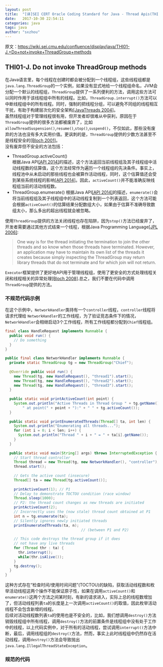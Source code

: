 ```yaml
---
layout: post
title:  "[译]SEI CERT Oracle Coding Standard for Java - Thread Apis(THI01-J)"
date:   2017-10-30 22:54:11
categories: java
tags: java
author: "sxzhou"
---
```

原文：https://wiki.sei.cmu.edu/confluence/display/java/THI01-J.+Do+not+invoke+ThreadGroup+methods
## THI01-J. Do not invoke ThreadGroup methods
在Java语言里，每个线程在创建时都会被分配到一个线程组，这些线程组都是`java.lang.ThreadGroup`的一个实例，如果没有显式地给一个线程组命名，JVM会分配一个默认的线程组，`ThreadGroup`提供了一系列便利的方法，调用这些方法可以同时作用于该线程组中所有的线程。比如，`ThreadGroup.interrupt()`方法可以中断线程组中的所有线程。同时，强制的把线程分组，可以避免不同组的线程相互干扰，有助于构建层次化的安全架构[[JavaThreads 2004]](https://wiki.sei.cmu.edu/confluence/display/java/Rule+AA.+References#RuleAA.References-JavaThreads04)。  
虽然线程组对于管理线程很有用，但开发者却很难从中获利，原因在于`ThreadGroup`提供的很多方法都被废弃了，比如`allowThreadSuspension()`,`resume()`,`stop()`,`suspend()`，不仅如此，那些没有废弃的方法也没有多大实用价值。更讽刺的是，`ThreadGroup`提供的少数方法甚至不是线程安全的[[Bloch 2001]](https://wiki.sei.cmu.edu/confluence/display/java/Rule+AA.+References#RuleAA.References-Bloch01)。  
没有废弃但不安全的方法包括：  
* ThreadGroup.activeCount()  
根据Java API[[API 2014]](https://wiki.sei.cmu.edu/confluence/display/java/Rule+AA.+References#RuleAA.References-API14)的描述，这个方法返回当前线程组及其子线程组中活动线程数的估算值，这个方法经常作为遍历一个线程组的先决条件。事实上，线程池中从未启动的那些线程也会被算作活动线程，同时，这个估算值还会受到某些系统线程的影响[[API 2014]](https://wiki.sei.cmu.edu/confluence/display/java/Rule+AA.+References#RuleAA.References-API14)。因此，`activeCount()`并不能准确反映线程组当前的活动线程数。
* ThreadGroup.enumerate()
根据Java API[[API 2014]](https://wiki.sei.cmu.edu/confluence/display/java/Rule+AA.+References#RuleAA.References-API14)的描述，`enumerate()`会将当前线程组及其子线程组中的活动线程复制到一个列表返回，这个方法可能会根据`activeCount()`的估算结果分配数组大小，如果由于估算不准确导致数组太小，那么多出的超出线程就会被忽略。  

使用`ThreadGroup`提供的方法关闭线程也存在陷阱，因为`stop()`方法已经废弃了，开发者需要通过其他方式结束一个线程，根据Java Programming Language[[JPL 2006]](https://wiki.sei.cmu.edu/confluence/display/java/Rule+AA.+References#RuleAA.References-JPL06):  
>One way is for the thread initiating the termination to join the other threads and so know when those threads have terminated. However, an application may have to maintain its own list of the threads it creates because simply inspecting the ThreadGroup may return library threads that do not terminate and for which join will not return.

`Executor`框架提供了更好地API用于管理线程组，使用了更安全的方式处理线程关闭和线程相关的异常处理[[Bloch 2008]](https://wiki.sei.cmu.edu/confluence/display/java/Rule+AA.+References#RuleAA.References-Bloch08).总之，我们不要在代码中调用`ThreadGroup`提供的方法。  
### 不规范代码示例
在这个示例中，`NetworkHandler`类持有一个`controller`线程，`controller`线程将请求代理给
`NetworkHandler`的工作线程，为了验证竞态条件下的情况，`NetworkHandler`会相继启动3个工作线程，所有工作线程都分配到`Chief`线程组。  
```java
final class HandleRequest implements Runnable {
  public void run() {
    // Do something
  }
}
 
public final class NetworkHandler implements Runnable {
  private static ThreadGroup tg = new ThreadGroup("Chief");
 
  @Override public void run() {
    new Thread(tg, new HandleRequest(), "thread1").start();
    new Thread(tg, new HandleRequest(), "thread2").start();
    new Thread(tg, new HandleRequest(), "thread3").start();
  }
 
  public static void printActiveCount(int point) {
    System.out.println("Active Threads in Thread Group " + tg.getName() +
        " at point(" + point + "):" + " " + tg.activeCount());
  }
 
  public static void printEnumeratedThreads(Thread[] ta, int len) {
    System.out.println("Enumerating all threads...");
    for (int i = 0; i < len; i++) {
      System.out.println("Thread " + i + " = " + ta[i].getName());
    }
  }
 
  public static void main(String[] args) throws InterruptedException {
    // Start thread controller
    Thread thread = new Thread(tg, new NetworkHandler(), "controller");
    thread.start();
 
    // Gets the active count (insecure)
    Thread[] ta = new Thread[tg.activeCount()];
 
    printActiveCount(1); // P1
    // Delay to demonstrate TOCTOU condition (race window)
    Thread.sleep(1000);
    // P2: the thread count changes as new threads are initiated
    printActiveCount(2); 
    // Incorrectly uses the (now stale) thread count obtained at P1
    int n = tg.enumerate(ta); 
    // Silently ignores newly initiated threads
    printEnumeratedThreads(ta, n);
                                   // (between P1 and P2)
 
    // This code destroys the thread group if it does
    // not have any live threads
    for (Thread thr : ta) {
      thr.interrupt();
      while(thr.isAlive());
    }
    tg.destroy();
  }
}
```
这种方式存在“检查时间/使用时间问题”(TOCTOU)的缺陷，获取活动线程数和枚举活动线程这两个操作不能保证原子性，如果在调用`activeCount()`和`enumerate()`这两个方法之间某时刻，有新的请求进入，实际上总的线程数增加了，但活动线程列表`ta`的长度是上一次调用`activeCount()`的取值，因此枚举活动线程不会包含新增的线程。  
后续对活动线程数列表`ta`的使用也是不安全的，比如，我们想调用`destroy()`方法销毁线程组中所有线程，调用`destroy()`方法的前置条件是线程组中没有处于工作中的线程，以上代码实例中，对于所有的活动线程，尝试调用`interrupt()`方法中断，最后，调用线程组的`destroy()`方法，然而，事实上此时线程组中仍然存在活动线程，调用`destroy()`方法会导致抛出`java.lang.IllegalThreadStateException`。  
### 规范的代码